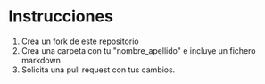 # Instrucciones

1. Crea un fork de este repositorio
2. Crea una carpeta con tu "nombre_apellido" e incluye un fichero markdown
3. Solicita una pull request con tus cambios.